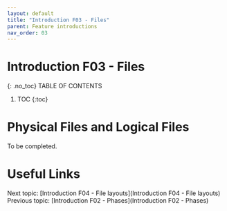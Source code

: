 ```yaml
---
layout: default
title: "Introduction F03 - Files"
parent: Feature introductions
nav_order: 03
---
```


# Introduction F03 - Files
{: .no_toc}
TABLE OF CONTENTS 
1. TOC
{:toc}  

# Physical Files and Logical Files
To be completed.  
  




# Useful Links
Next topic: [Introduction F04 - File layouts](Introduction F04 - File layouts)  
Previous topic: [Introduction F02 - Phases](Introduction F02 - Phases)  

